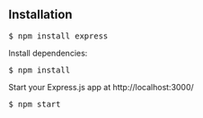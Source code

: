 <h2>Installation</h2>
<div class="highlight highlight-source-shell"><pre>$ npm install express</pre></div>




<p>Install dependencies:</p>
<div class="highlight highlight-source-shell"><pre>$ npm install</pre></div>
<p>Start your Express.js app at http://localhost:3000/</p>
<div class="highlight highlight-source-shell"><pre>$ npm start</pre></div>
</article>
  </div>
